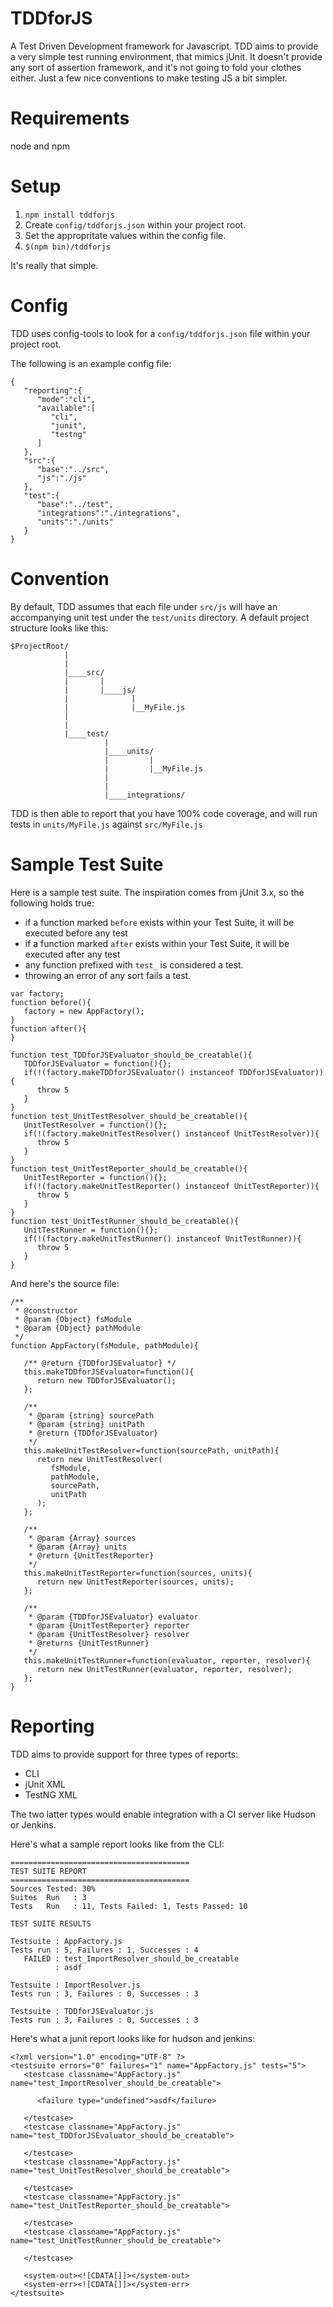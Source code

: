 TDDforJS
========

A Test Driven Development framework for Javascript.  TDD aims to provide a very
simple test running environment, that mimics jUnit.  It doesn't provide any sort
of assertion framework, and it's not going to fold your clothes either.  Just a
few nice conventions to make testing JS a bit simpler.

Requirements
========
node and npm

Setup
========
1. `npm install tddforjs`
2. Create `config/tddforjs.json` within your project root.
3. Set the appropritate values within the config file.
4. `$(npm bin)/tddforjs`

It's really that simple.

Config
========
TDD uses config-tools to look for a `config/tddforjs.json` file within your project root.

The following is an example config file:
`````
{
   "reporting":{
      "mode":"cli",
      "available":[
         "cli",
         "junit",
         "testng"
      ]
   },
   "src":{
      "base":"../src",
      "js":"./js"
   },
   "test":{
      "base":"../test",
      "integrations":"./integrations",
      "units":"./units"
   }
}
`````
Convention
=========
By default, TDD assumes that each file under `src/js` will have an accompanying
unit test under the `test/units` directory.
A default project structure looks like this:
``````
$ProjectRoot/
            |
            |
            |____src/
            |       |
            |       |____js/
            |              |
            |              |__MyFile.js
            |
            |
            |____test/
                     |
                     |____units/
                     |         |
                     |         |__MyFile.js
                     |
                     |
                     |____integrations/
```````
TDD is then able to report that you have 100% code coverage, and will run tests in `units/MyFile.js` against `src/MyFile.js`

Sample Test Suite
========
Here is a sample test suite.  The inspiration comes from jUnit 3.x, so the following holds true:
* if a function marked `before` exists within your Test Suite, it will be executed before any test
* if a function marked `after` exists within your Test Suite, it will be executed after any test
* any function prefixed with `test_` is considered a test.
* throwing an error of any sort fails a test.

``````
var factory;
function before(){
   factory = new AppFactory();
}
function after(){
}

function test_TDDforJSEvaluator_should_be_creatable(){
   TDDforJSEvaluator = function(){};
   if(!(factory.makeTDDforJSEvaluator() instanceof TDDforJSEvaluator)){
      throw 5
   }
}
function test_UnitTestResolver_should_be_creatable(){
   UnitTestResolver = function(){};
   if(!(factory.makeUnitTestResolver() instanceof UnitTestResolver)){
      throw 5
   }
}
function test_UnitTestReporter_should_be_creatable(){
   UnitTestReporter = function(){};
   if(!(factory.makeUnitTestReporter() instanceof UnitTestReporter)){
      throw 5
   }
}
function test_UnitTestRunner_should_be_creatable(){
   UnitTestRunner = function(){};
   if(!(factory.makeUnitTestRunner() instanceof UnitTestRunner)){
      throw 5
   }
}
``````
And here's the source file:
``````
/**
 * @constructor
 * @param {Object} fsModule
 * @param {Object} pathModule
 */
function AppFactory(fsModule, pathModule){

   /** @return {TDDforJSEvaluator} */
   this.makeTDDforJSEvaluator=function(){
      return new TDDforJSEvaluator();
   };

   /**
    * @param {string} sourcePath
    * @param {string} unitPath
    * @return {TDDforJSEvaluator}
    */
   this.makeUnitTestResolver=function(sourcePath, unitPath){
      return new UnitTestResolver(
         fsModule,
         pathModule,
         sourcePath,
         unitPath
      );
   };

   /**
    * @param {Array} sources
    * @param {Array} units
    * @return {UnitTestReporter}
    */
   this.makeUnitTestReporter=function(sources, units){
      return new UnitTestReporter(sources, units);
   };

   /**
    * @param {TDDforJSEvaluator} evaluator
    * @param {UnitTestReporter} reporter
    * @param {UnitTestResolver} resolver
    * @returns {UnitTestRunner}
    */
   this.makeUnitTestRunner=function(evaluator, reporter, resolver){
      return new UnitTestRunner(evaluator, reporter, resolver);
   };
}
``````
Reporting
========
TDD aims to provide support for three types of reports:

* CLI
* jUnit XML
* TestNG XML

The two latter types would enable integration with a CI server like Hudson or Jenkins.

Here's what a sample report looks like from the CLI:
``````
========================================
TEST SUITE REPORT
========================================
Sources Tested: 30%
Suites  Run   : 3
Tests   Run   : 11, Tests Failed: 1, Tests Passed: 10

TEST SUITE RESULTS

Testsuite : AppFactory.js
Tests run : 5, Failures : 1, Successes : 4
   FAILED : test_ImportResolver_should_be_creatable
          : asdf

Testsuite : ImportResolver.js
Tests run : 3, Failures : 0, Successes : 3

Testsuite : TDDforJSEvaluator.js
Tests run : 3, Failures : 0, Successes : 3
``````
Here's what a junit report looks like for hudson and jenkins:
``````
<?xml version="1.0" encoding="UTF-8" ?>
<testsuite errors="0" failures="1" name="AppFactory.js" tests="5">
   <testcase classname="AppFactory.js"
name="test_ImportResolver_should_be_creatable">

      <failure type="undefined">asdf</failure>

   </testcase>
   <testcase classname="AppFactory.js"
name="test_TDDforJSEvaluator_should_be_creatable">

   </testcase>
   <testcase classname="AppFactory.js"
name="test_UnitTestResolver_should_be_creatable">

   </testcase>
   <testcase classname="AppFactory.js"
name="test_UnitTestReporter_should_be_creatable">

   </testcase>
   <testcase classname="AppFactory.js"
name="test_UnitTestRunner_should_be_creatable">

   </testcase>

   <system-out><![CDATA[]]></system-out>
   <system-err><![CDATA[]]></system-err>
</testsuite>
``````